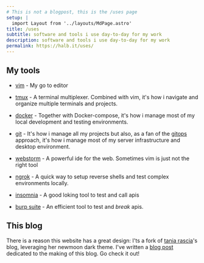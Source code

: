 ```yaml
---
# This is not a blogpost, this is the /uses page
setup: |
  import Layout from '../layouts/MdPage.astro'
title: /uses
subtitle: software and tools i use day-to-day for my work
description: software and tools i use day-to-day for my work
permalink: https://halb.it/uses/
---
```


## My tools

- <a href="https://www.vim.org/">vim</a> - My go to editor

- <a href="https://github.com/tmux/tmux/wiki">tmux</a> - A terminal multiplexer. Combined with vim, it's how i navigate and organize
  multiple terminals and projects.

- <a href="https://www.docker.com/">docker</a> - Together with Docker-compose, it's how i manage most of my local development and testing environments.

- <a href="https://git-scm.com/">git</a> - It's how i manage all my projects but also, as a fan of the <a href="https://www.redhat.com/it/topics/devops/what-is-gitops">gitops</a> approach, it's
 how i manage most of my server infrastructure and desktop environment.

- <a href="https://www.jetbrains.com/webstorm/">webstorm</a> - A powerful ide for the web. Sometimes vim is just not the right tool

- <a href="https://ngrok.com/">ngrok</a> - A quick way to setup reverse shells and test complex environments locally.

- <a href="https://insomnia.rest/">insomnia</a> - A good loking tool to test and call apis

- <a href="https://portswigger.net/burp">burp suite</a> - An efficient tool to test and _break_ apis.

<!--
## Technical skills

### frontend

- Experienced in javascript/ES6, I use React + Redux as my preferred
   frontend stack
- I have experience with several javascript bundlers and SSG / SSR frameworks,
  my preferred ones at the moment are Vite, and Astro.build
- I'm far from being a designer, however i'm familiar with modern css and
  with some design tools such as adobe photoshop and gimp

### backend & languages

- I mostly write in javascript, python and java
- My choice for backend and api development is Python, with the FastAPI framework
  or Flask. In the past i've also used php and nodejs.
- I have experience with mysql, postgreSQL and redis

### Devops & infrastructure

- I mostly use github workflows, with ghcr as container registry for my CI/CD pipelines
- I work closely with kubernetes clusters in my daily operations, and all my project are
 deployed on a self managed k3s cluster running on cheap OVH VPSs
- On kubernetes, i like to use ArgoCD with a gitops approach
- I use Grafana and Prometheus to analyze and monitor my services and projects,
  and a Grafana-Loki stack for log aggregation and management

-->

## This blog

There is a reason this website has a great design: I'ts a fork of
<a href="https://github.com/taniarascia/taniarascia.com">tania rascia</a>'s blog,
leveraging her newmoon dark theme.
I've written a <a href="/posts/helloworld">blog post</a> dedicated to the making of this blog. Go check it out!
